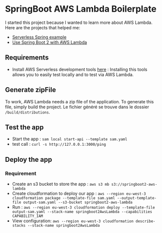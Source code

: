 # SpringBoot AWS Lambda Boilerplate
I started this project because I wanted to learn more about AWS Lambda.
Here are the projects that helped me:

* [Serverless Spring example](https://github.com/serverless-guru/aws-serverless-java-container/tree/master/samples/spring/pet-store)
* [Use Spring Boot 2 with AWS Lambda](https://github.com/cloudurable/spring-boot-2-aws-lambda)



## Requirements
    
* Install AWS Serverless development tools [here](https://docs.aws.amazon.com/serverless-application-model/latest/developerguide/serverless-sam-cli-install.html) : Installing this tools allows you to easily test locally and to test via AWS Lambda.

## Generate zipFile

To work, AWS Lambda needs a zip file of the application. To generate this file, simply build the project.
Le fichier généré se trouve dans le dossier ```/build/distributions```.


## Test the app 
 * Start the app : ```sam local start-api --template sam.yaml```
 * test call : ```curl -s http://127.0.0.1:3000/ping```

## Deploy the app
### Requirement
* Create an s3 bucket to store the app : ```aws s3 mb s3://springboot2-aws-lambda```
* Create cloudformation to deploy our app : ```aws --region eu-west-3 cloudformation package --template-file sam.yaml --output-template-file output-sam.yaml --s3-bucket springboot2-aws-lambda```
* Run : ```aws --region eu-west-3 cloudformation deploy --template-file output-sam.yaml --stack-name springboot2AwsLambda --capabilities CAPABILITY_IAM```
* View configuration: ```aws --region eu-west-3 cloudformation describe-stacks --stack-name springboot2AwsLambda```